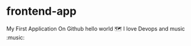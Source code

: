 # frontend-app
My First Application On Github
hello world :world_map:
I love Devops and music :music:
